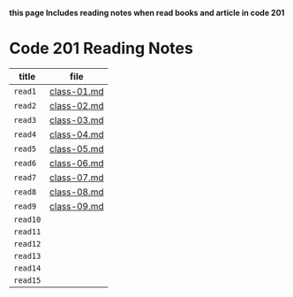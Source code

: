 **this page Includes reading notes when read books and article in code 201**

# Code 201 Reading Notes

| title |file |
| --- | --- |
| `read1` | [class-01.md](https://alanoodalhedban.github.io/reading-notes/class-01) |
| `read2` | [class-02.md](https://alanoodalhedban.github.io/reading-notes/class-02 ) |
| `read3` | [class-03.md](https://alanoodalhedban.github.io/reading-notes/class-03 )       |
| `read4` |  [class-04.md](https://alanoodalhedban.github.io/reading-notes/class-04)    |
| `read5` |  [class-05.md](https://alanoodalhedban.github.io/reading-notes/class-05)                         |
| `read6` |   [class-06.md](https://alanoodalhedban.github.io/reading-notes/class-06)                       |
| `read7` |   [class-07.md](https://alanoodalhedban.github.io/reading-notes/class-07)                          |
| `read8` |  [class-08.md](https://alanoodalhedban.github.io/reading-notes/class-08)                        |
| `read9` |   [class-09.md](https://alanoodalhedban.github.io/reading-notes/class-09)                        |
| `read10` |                         |
| `read11` |                         |
| `read12` |                         |
| `read13` |                         |
| `read14` |                         |
| `read15` |                         |
